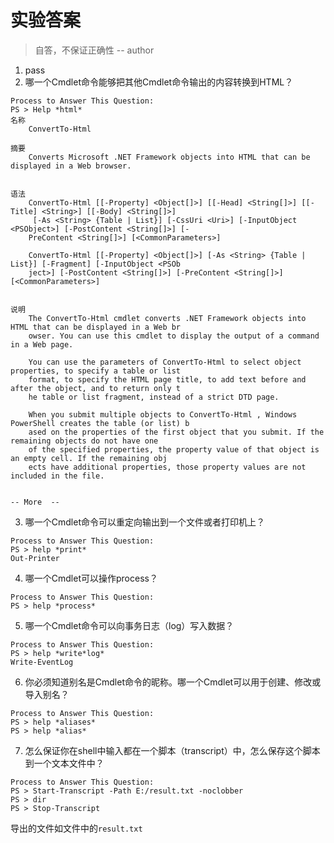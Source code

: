 # 实验答案
> 自答，不保证正确性 -- author

1. pass
2. 哪一个Cmdlet命令能够把其他Cmdlet命令输出的内容转换到HTML？
```
Process to Answer This Question:
PS > Help *html*
名称
    ConvertTo-Html

摘要
    Converts Microsoft .NET Framework objects into HTML that can be displayed in a Web browser.


语法
    ConvertTo-Html [[-Property] <Object[]>] [[-Head] <String[]>] [[-Title] <String>] [[-Body] <String[]>]
     [-As <String> {Table | List}] [-CssUri <Uri>] [-InputObject <PSObject>] [-PostContent <String[]>] [-
    PreContent <String[]>] [<CommonParameters>]

    ConvertTo-Html [[-Property] <Object[]>] [-As <String> {Table | List}] [-Fragment] [-InputObject <PSOb
    ject>] [-PostContent <String[]>] [-PreContent <String[]>] [<CommonParameters>]


说明
    The ConvertTo-Html cmdlet converts .NET Framework objects into HTML that can be displayed in a Web br
    owser. You can use this cmdlet to display the output of a command in a Web page.

    You can use the parameters of ConvertTo-Html to select object properties, to specify a table or list
    format, to specify the HTML page title, to add text before and after the object, and to return only t
    he table or list fragment, instead of a strict DTD page.

    When you submit multiple objects to ConvertTo-Html , Windows PowerShell creates the table (or list) b
    ased on the properties of the first object that you submit. If the remaining objects do not have one
    of the specified properties, the property value of that object is an empty cell. If the remaining obj
    ects have additional properties, those property values are not included in the file.


-- More  --
```
3. 哪一个Cmdlet命令可以重定向输出到一个文件或者打印机上？
```
Process to Answer This Question:
PS > help *print*
Out-Printer
```
4. 哪一个Cmdlet可以操作process？
```
Process to Answer This Question:
PS > help *process*
```
5. 哪一个Cmdlet命令可以向事务日志（log）写入数据？
```
Process to Answer This Question:
PS > help *write*log*
Write-EventLog
```
6. 你必须知道别名是Cmdlet命令的昵称。哪一个Cmdlet可以用于创建、修改或导入别名？
```
Process to Answer This Question:
PS > help *aliases*
PS > help *alias*
```
7. 怎么保证你在shell中输入都在一个脚本（transcript）中，怎么保存这个脚本到一个文本文件中？
```
Process to Answer This Question:
PS > Start-Transcript -Path E:/result.txt -noclobber
PS > dir
PS > Stop-Transcript
```
导出的文件如文件中的`result.txt`
